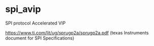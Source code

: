 # spi_avip
SPI protocol Accelerated VIP 


https://www.ti.com/lit/ug/sprugp2a/sprugp2a.pdf (texas Instruments document for SPI Specifications)
